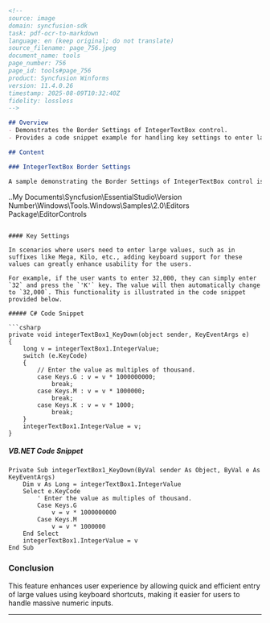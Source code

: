 ```markdown
<!--
source: image
domain: syncfusion-sdk
task: pdf-ocr-to-markdown
language: en (keep original; do not translate)
source_filename: page_756.jpeg
document_name: tools
page_number: 756
page_id: tools#page_756
product: Syncfusion Winforms
version: 11.4.0.26
timestamp: 2025-08-09T10:32:40Z
fidelity: lossless
-->

## Overview
- Demonstrates the Border Settings of IntegerTextBox control.
- Provides a code snippet example for handling key settings to enter large values as multiples of thousands, megas, kilos, etc.

## Content

### IntegerTextBox Border Settings

A sample demonstrating the Border Settings of IntegerTextBox control is available at the following installation path:

```
..My Documents\Syncfusion\EssentialStudio\Version Number\Windows\Tools.Windows\Samples\2.0\Editors Package\EditorControls
```

#### Key Settings

In scenarios where users need to enter large values, such as in suffixes like Mega, Kilo, etc., adding keyboard support for these values can greatly enhance usability for the users.

For example, if the user wants to enter 32,000, they can simply enter `32` and press the `'K'` key. The value will then automatically change to `32,000`. This functionality is illustrated in the code snippet provided below.

##### C# Code Snippet

```csharp
private void integerTextBox1_KeyDown(object sender, KeyEventArgs e)
{
    long v = integerTextBox1.IntegerValue;
    switch (e.KeyCode)
    {
        // Enter the value as multiples of thousand.
        case Keys.G : v = v * 1000000000;
            break;
        case Keys.M : v = v * 1000000;
            break;
        case Keys.K : v = v * 1000;
            break;
    }
    integerTextBox1.IntegerValue = v;
}
```

##### VB.NET Code Snippet

```vbnet
Private Sub integerTextBox1_KeyDown(ByVal sender As Object, ByVal e As KeyEventArgs)
    Dim v As Long = integerTextBox1.IntegerValue
    Select e.KeyCode
        ' Enter the value as multiples of thousand.
        Case Keys.G
            v = v * 1000000000
        Case Keys.M
            v = v * 1000000
    End Select
    integerTextBox1.IntegerValue = v
End Sub
```

### Conclusion

This feature enhances user experience by allowing quick and efficient entry of large values using keyboard shortcuts, making it easier for users to handle massive numeric inputs.

---

<!-- tags: [Syncfusion, Winforms, IntegerTextBox, Border Settings, Key Settings, Large Values] keywords: [IntegerTextBox, Border Settings, keyboard shortcuts, large values, user experience] -->
```